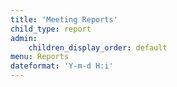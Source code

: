```yaml
---
title: 'Meeting Reports'
child_type: report
admin:
    children_display_order: default
menu: Reports
dateformat: 'Y-m-d H:i'
---
```


